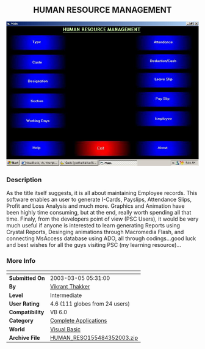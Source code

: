 ﻿<div align="center">

## HUMAN RESOURCE MANAGEMENT

<img src="PIC20033583444279.JPG">
</div>

### Description

As the title itself suggests, it is all about maintaining Employee records. This software enables an user to generate I-Cards, Payslips, Attendance Slips, Profit and Loss Analysis and much more. Graphics and Animation have been highly time consuming, but at the end, really worth spending all that time. Finaly, from the developers point of view (PSC Users), it would be very much useful if anyone is interested to learn generating Reports using Crystal Reports, Desinging animations through Macromedia Flash, and connecting MsAccess database using ADO, all through codings...good luck and best wishes for all the guys visiting PSC (my learning resource)...
 
### More Info
 


<span>             |<span>
---                |---
**Submitted On**   |2003-03-05 05:31:00
**By**             |[Vikrant Thakker](https://github.com/Planet-Source-Code/PSCIndex/blob/master/ByAuthor/vikrant-thakker.md)
**Level**          |Intermediate
**User Rating**    |4.6 (111 globes from 24 users)
**Compatibility**  |VB 6\.0
**Category**       |[Complete Applications](https://github.com/Planet-Source-Code/PSCIndex/blob/master/ByCategory/complete-applications__1-27.md)
**World**          |[Visual Basic](https://github.com/Planet-Source-Code/PSCIndex/blob/master/ByWorld/visual-basic.md)
**Archive File**   |[HUMAN\_RESO155484352003\.zip](https://github.com/Planet-Source-Code/vikrant-thakker-human-resource-management__1-43769/archive/master.zip)








